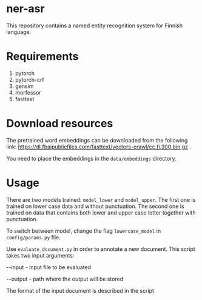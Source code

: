 # ner-asr

This repository contains a named entity recognition system for Finnish language.

# Requirements
1. pytorch
2. pytorch-crf
3. gensim
4. morfessor
5. fasttext

# Download resources
The pretrained word embeddings can be downloaded from the following link: https://dl.fbaipublicfiles.com/fasttext/vectors-crawl/cc.fi.300.bin.gz .

You need to place the embeddings in the `data/embeddings` directory.

# Usage
There are two models trained: `model_lower` and `model_upper`. The first one is trained on lower case data and without punctuation. The second one is trained on data that contains both lower and upper case letter together with punctuation.

To switch between model, change the flag `lowercase_model` in `config/params.py` file.

Use `evaluate_document.py` in order to annotate a new document. 
This script takes two input arguments:

--input - input file to be evaluated

--output - path where the output will be stored

The format of the input document is described in the script
